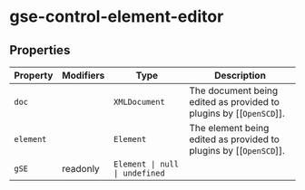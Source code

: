 # gse-control-element-editor

## Properties

| Property  | Modifiers | Type                           | Description                                      |
|-----------|-----------|--------------------------------|--------------------------------------------------|
| `doc`     |           | `XMLDocument`                  | The document being edited as provided to plugins by [[`OpenSCD`]]. |
| `element` |           | `Element`                      | The element being edited as provided to plugins by [[`OpenSCD`]]. |
| `gSE`     | readonly  | `Element \| null \| undefined` |                                                  |

